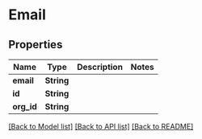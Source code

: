 # Email

## Properties

Name | Type | Description | Notes
------------ | ------------- | ------------- | -------------
**email** | **String** |  | 
**id** | **String** |  | 
**org_id** | **String** |  | 

[[Back to Model list]](../README.md#documentation-for-models) [[Back to API list]](../README.md#documentation-for-api-endpoints) [[Back to README]](../README.md)


